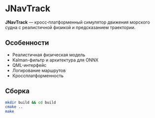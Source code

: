 # JNavTrack

**JNavTrack** — кросс‑платформенный симулятор движения морского судна с реалистичной физикой и предсказанием траектории.

## Особенности
- Реалистичная физическая модель
- Kalman-фильтр и архитектура для ONNX
- QML-интерфейс
- Логирование маршрутов
- Кроссплатформенность

## Сборка
```bash
mkdir build && cd build
cmake ..
make
```
